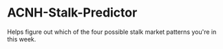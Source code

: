 # ACNH-Stalk-Predictor
Helps figure out which of the four possible stalk market patterns you're in this week.
